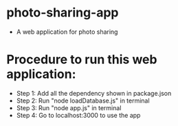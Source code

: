 # photo-sharing-app
* A web application for photo sharing

# Procedure to run this web application:
* Step 1: Add all the dependency shown in package.json
* Step 2: Run "node loadDatabase.js" in terminal
* Step 3: Run "node app.js" in terminal
* Step 4: Go to localhost:3000 to use the app

